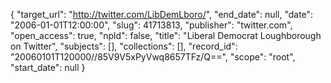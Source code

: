 {
  "target_url": "http://twitter.com/LibDemLboro/", 
  "end_date": null, 
  "date": "2006-01-01T12:00:00", 
  "slug": 41713813, 
  "publisher": "twitter.com", 
  "open_access": true, 
  "npld": false, 
  "title": "Liberal Democrat Loughborough on Twitter", 
  "subjects": [], 
  "collections": [], 
  "record_id": "20060101T120000//85V9V5xPyVwq8657TFz/Q==", 
  "scope": "root", 
  "start_date": null
}

